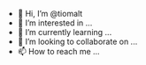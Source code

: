 - 👋 Hi, I’m @tiomalt
- 👀 I’m interested in ...
- 🌱 I’m currently learning ...
- 💞️ I’m looking to collaborate on ...
- 📫 How to reach me ...

<!---
tiomalt/tiomalt is a ✨ special ✨ repository because its `README.md` (this file) appears on your GitHub profile.
You can click the Preview link to take a look at your changes.
--->

